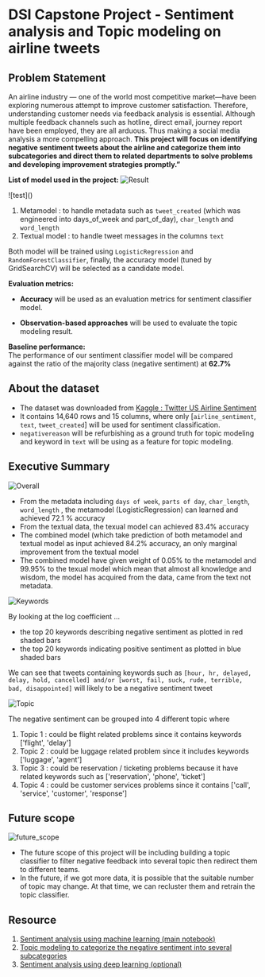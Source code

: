 # DSI Capstone Project - Sentiment analysis and Topic modeling on airline tweets


## Problem Statement
An airline industry — one of the world most competitive market—have been exploring numerous attempt to improve customer satisfaction. Therefore, understanding customer needs via feedback analysis is essential. Although multiple feedback channels such as hotline, direct email, journey report have been employed, they are all arduous. Thus making a social media analysis a more compelling approach. **This project will focus on identifying negative sentiment tweets about the airline and categorize them into subcategories and direct them to related departments to solve problems and developing improvement strategies promptly.”**


**List of model used in the project:**
![Result](https://github.com/Joeycooky/DSI_CapstoneProject/blob/main/images/sentiment_classifier_result.png)

![test](<script async src="//jsfiddle.net/Joeycooky/2gwv4m0n/17/embed/"></script>)

1. Metamodel : to handle metadata such as `tweet_created` (which was engineered into days_of_week and part_of_day), `char_length` and `word_length`
1. Textual model : to handle tweet messages in the columns `text`

Both model will be trained using `LogisticRegression` and `RandomForestClassifier`, finally, the accuracy model (tuned by GridSearchCV) will be selected as a candidate model.


**Evaluation metrics:**  
- **Accuracy** will be used as an evaluation metrics for sentiment classifier model.

- **Observation-based approaches** will be used to evaluate the topic modeling result.

**Baseline performance:**  
The performance of our sentiment classifier model will be compared against the ratio of the majority class (negative sentiment) at **62.7%**

## About the dataset
- The dataset was downloaded from [Kaggle : Twitter US Airline Sentiment](https://www.kaggle.com/crowdflower/twitter-airline-sentiment)
- It contains 14,640 rows and 15 columns, where only [`airline_sentiment`, `text`, `tweet_created`] will be used for sentiment classification.
- `negativereason` will be refurbishing as a ground truth for topic modeling and keyword in `text` will be using as a feature for topic modeling.

## Executive Summary

![Overall](https://github.com/Joeycooky/DSI_CapstoneProject/blob/main/images/overall_performance.png)

- From the metadata including `days of week`, `parts of day`, `char_length`, `word_length` , the metamodel (LogisticRegression) can learned and achieved 72.1 % accuracy
- From the textual data, the texual model can achieved 83.4% accuracy
- The combined model (which take prediction of both metamodel and textual model as input achieved 84.2% accuracy, an only marginal improvement from the textual model
- The combined model have given weight of 0.05% to the metamodel and 99.95% to the texual model which mean that almost all knowledge and wisdom, the model has acquired from the data, came from the text not metadata.

![Keywords](https://github.com/Joeycooky/DSI_CapstoneProject/blob/main/images/top20_kw.png)

By looking at the log coefficient ...
- the top 20 keywords describing negative sentiment as plotted in red shaded bars
- the top 20 keywords indicating positive sentiment as plotted in blue shaded bars

We can see that tweets containing keywords such as `[hour, hr, delayed, delay, hold, cancelled] and/or [worst, fail, suck, rude, terrible, bad, disappointed]` will likely to be a negative sentiment tweet

![Topic](https://github.com/Joeycooky/DSI_CapstoneProject/blob/main/images/topic.png)

The negative sentiment can be grouped into 4 different topic where

1. Topic 1 : could be flight related problems since it contains keywords ['flight', 'delay']
1. Topic 2 : could be luggage related problem since it includes keywords ['luggage', 'agent']
1. Topic 3 : could be reservation / ticketing problems because it have related keywords such as ['reservation', 'phone', 'ticket']
1. Topic 4 : could be customer services problems since it contains ['call', 'service', 'customer', 'response']

## Future scope
![future_scope](https://github.com/Joeycooky/DSI_CapstoneProject/blob/main/images/future_scope.png)

- The future scope of this project will be including building a topic classifier to filter negative feedback into several topic then redirect them to different teams.
- In the future, if we got more data, it is possible that the suitable number of topic may change. At that time, we can recluster them and retrain the topic classifier.

## Resource
1. [Sentiment analysis using machine learning (main notebook)](https://github.com/Joeycooky/DSI_CapstoneProject/blob/main/code/EDA%20%2B%20ML.ipynb)
1. [Topic modeling to categorize the negative sentiment into several subcategories](https://github.com/Joeycooky/DSI_CapstoneProject/blob/main/code/Topic_Modeling.ipynb)
1. [Sentiment analysis using deep learning (optional)](https://github.com/Joeycooky/DSI_CapstoneProject/blob/main/code/EDA%20%2B%20DL%20(Extra).ipynb)
